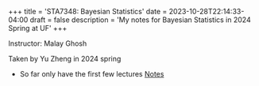 +++
title = 'STA7348: Bayesian Statistics'
date = 2023-10-28T22:14:33-04:00
draft = false
description = 'My notes for Bayesian Statistics in 2024 Spring at UF'
+++

<!--more--> 

Instructor: Malay Ghosh

Taken by Yu Zheng in 2024 spring

* So far only have the first few lectures [Notes](Bayesian_Statistics.pdf)
